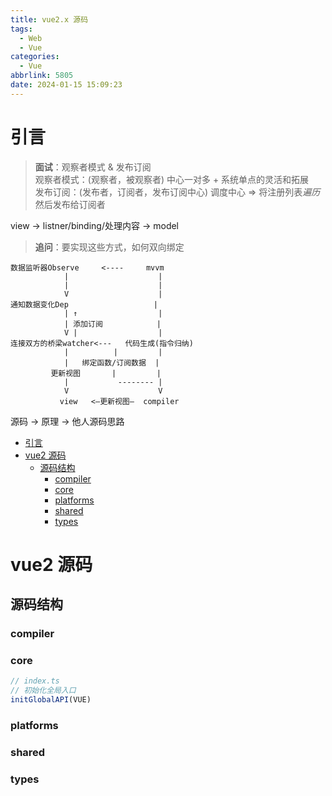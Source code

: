 ```yaml
---
title: vue2.x 源码
tags:
  - Web
  - Vue
categories:
  - Vue
abbrlink: 5805
date: 2024-01-15 15:09:23
---
```


# 引言

> **面试**：观察者模式 & 发布订阅  
> 观察者模式：(观察者，被观察者) 中心一对多 + 系统单点的灵活和拓展  
> 发布订阅：(发布者，订阅者，发布订阅中心) 调度中心 => 将注册列表*遍历*然后发布给订阅者

view -> listner/binding/处理内容 -> model

> **追问**：要实现这些方式，如何双向绑定

    数据监听器Observe     <----     mvvm
                |                    |
                |                    |
                V                    |
    通知数据变化Dep                   |
                | ↑                  |
                | 添加订阅            |
                V |                  |
    连接双方的桥梁watcher<---   代码生成(指令归纳)
                |          |         |
                |   绑定函数/订阅数据  |
             更新视图       |         |
                |           -------- |
                V                    V
               view   <—更新视图—  compiler

源码 -> 原理 -> 他人源码思路

<!-- more -->

- [引言](#引言)
- [vue2 源码](#vue2-源码)
  - [源码结构](#源码结构)
    - [compiler](#compiler)
    - [core](#core)
    - [platforms](#platforms)
    - [shared](#shared)
    - [types](#types)

# vue2 源码

## 源码结构

### compiler

### core

```js
// index.ts
// 初始化全局入口
initGlobalAPI(VUE)
```

### platforms

### shared

### types
